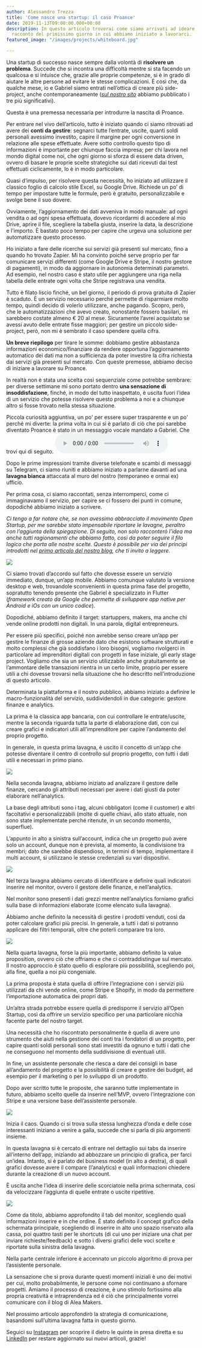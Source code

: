 ```yaml
---
author: Alessandro Trezza
title: 'Come nasce una startup: il caso Proance'
date: 2019-11-13T09:00:00.000+00:00
description: In questo articolo troverai come siamo arrivati ad ideare Proance e il
  racconto del primissimo giorno in cui abbiamo iniziato a lavorarci.
featured_image: "/images/projects/whiteboard.jpg"

---
```

Una startup di successo nasce sempre dalla volontà di **risolvere un problema**. Succede che si incontra una difficoltà mentre si sta facendo un qualcosa e si intuisce che, grazie alle proprie competenze, si è in grado di aiutare le altre persone ad evitare le stesse complicazioni. È così che, da qualche mese, io e Gabriel siamo entrati nell’ottica di creare più side-project, anche contemporaneamente ([_sul nostro sito_](https://www.aleamakers.com "Homepage Alea Makers") abbiamo pubblicato i tre più significativi).

Questa è una premessa necessaria per introdurre la nascita di Proance.

Per entrare nel vivo dell’articolo, tutto è iniziato quando ci siamo ritrovati ad avere dei **conti da gestire**: segnarci tutte l’entrate, uscite, quanti soldi personali avessimo investito, capire il margine per ogni conversione in relazione alle spese effettuate. Avere sotto controllo questo tipo di informazioni è importante per chiunque faccia impresa; per chi lavora nel mondo digital come noi, che ogni giorno si sforza di essere data driven, ovvero di basare le proprie scelte strategiche sui dati ricevuti dai test effettuati ciclicamente, lo è in modo particolare.

Quasi d’impulso, per risolvere questa necessità, ho iniziato ad utilizzare il classico foglio di calcolo stile Excel, su Google Drive. Richiede un po’ di tempo per impostare tutte le formule, però è gratuito, personalizzabile e svolge bene il suo dovere.

Ovviamente, l’aggiornamento dei dati avveniva in modo manuale: ad ogni vendita o ad ogni spesa effettuata, dovevo ricordarmi di accedere al mio Drive, aprire il file, scegliere la tabella giusta, inserire la data, la descrizione e l’importo. È bastato poco tempo per capire che urgeva una soluzione per automatizzare questo processo.

Ho iniziato a fare delle ricerche sui servizi già presenti sul mercato, fino a quando ho trovato Zapier. Mi ha convinto poiché serve proprio per far comunicare servizi differenti (come Google Drive e Stripe, il nostro gestore di pagamenti), in modo da aggiornare in autonomia determinati parametri.  Ad esempio, nel nostro caso è stato utile per aggiungere una riga nella tabella delle entrate ogni volta che Stripe registrava una vendita.

Tutto è filato liscio finché, un bel giorno, il periodo di prova gratuita di Zapier è scaduto. È un servizio necessario perché permette di risparmiare molto tempo, quindi decido di volerlo utilizzare, anche pagando. Scopro, però, che le automatizzazioni che avevo creato, nonostante fossero basilari, mi sarebbero costate almeno € 20 al mese. Sicuramente l’avrei acquistato se avessi avuto delle entrate fisse maggiori; per gestire un piccolo side-project, però, non mi è sembrato il caso spendere quella cifra.

**Un breve riepilogo** per tirare le somme: dobbiamo gestire abbastanza informazioni economico/finanziare da rendere opportuna l’aggiornamento automatico dei dati ma non a sufficienza da poter investire la cifra richiesta dai servizi già presenti sul mercato. Con queste premesse, abbiamo deciso di iniziare a lavorare su Proance.

In realtà non è stata una scelta così sequenziale come potrebbe sembrare: per diverse settimane mi sono portato dentro **una sensazione di insoddisfazione**, finché, in modo del tutto inaspettato, è uscita fuori l’idea di un servizio che potesse risolvere questo problema a noi e a chiunque altro si fosse trovato nella stessa situazione.

Piccola curiosità aggiuntiva, un po' per essere super trasparente e un po' perché mi diverte: la prima volta in cui si è parlato di ciò che poi sarebbe diventato Proance è stato in un messaggio vocale mandato a Gabriel. Che trovi qui di seguito. <audio controls>  
<source src="/images/projects/vocale_proance.wav" type="audio/wav">  
<source src="/images/projects/vocale_proance.mp3” type="audio/mp3”>  
Your browser does not support the audio element.  
</audio>

Dopo le prime impressioni tramite diverse telefonate e scambi di messaggi su Telegram, ci siamo riuniti e abbiamo iniziato a parlarne davanti ad una **lavagna bianca** attaccata al muro del nostro (temporaneo e ormai ex) ufficio.

Per prima cosa, ci siamo raccontati, senza interromperci, come ci immaginavamo il servizio, per capire se ci fossero dei punti in comune, dopodiché abbiamo iniziato a scrivere.

_Ci tengo a far notare che, se non avessimo abbracciato il movimento Open Startup, per me sarebbe stato impensabile riportare le lavagne, peraltro con l’aggiunta della spiegazione. Di seguito, non solo racconterò l’idea ma anche tutti ragionamenti che abbiamo fatto, così da poter seguire il filo logico che porta alle nostre scelte. Questo è possibile per via dei principi introdotti nel_ [_primo articolo del nostro blog_](https://www.aleamakers.com/blog/ci-uniamo-al-movimento-open-startup-we-grow-we-make-we-share 'Articolo "Ci uniamo al movimento Open Startup" dal blog di Alea Makers')_, che ti invito a leggere._

![](../board1.jpeg)

Ci siamo trovati d’accordo sul fatto che dovesse essere un servizio immediato, dunque, un’app mobile. Abbiamo comunque valutato la versione desktop e web, trovandole sconvenienti in questa prima fase del progetto, sopratutto tenendo presente che Gabriel è specializzato in Flutter (_framework creato da Google che permette di sviluppare app native per Android e iOs con un unico codice_).

Dopodiché, abbiamo definito il target: startuppers, makers, ma anche chi vende online prodotti non digitali. In una parola, digital entrepreneurs.

Per essere più specifici, poiché non avrebbe senso creare un’app per gestire le finanze di grosse aziende dato che esistono software strutturati e molto complessi che già soddisfano i loro bisogni, vogliamo rivolgerci in particolare ad imprenditori digitali con progetti in fase iniziale, gli early stage project. Vogliamo che sia un servizio utilizzabile anche gratuitamente se l’ammontare delle transazioni rientra in un certo limite, proprio per essere utili a chi dovesse trovarsi nella situazione che ho descritto nell’introduzione di questo articolo.

Determinata la piattaforma e il nostro pubblico, abbiamo iniziato a definire le macro-funzionalità del servizio, suddividendoli in due categorie: gestore finanze e analytics.

La prima è la classica app bancaria, con cui controllare le entrate/uscite, mentre la seconda riguarda tutta la parte di elaborazione dati, con cui creare grafici e indicatori utili all’imprenditore per capire l’andamento del proprio progetto.

In generale, in questa prima lavagna, è uscito il concetto di un’app che potesse diventare il centro di controllo sul proprio progetto, con tutti i dati utili e necessari in primo piano.

![](../board2.jpeg)

Nella seconda lavagna, abbiamo iniziato ad analizzare il gestore delle finanze, cercando gli attributi necessari per avere i dati giusti da poter elaborare nell’analytics.

La base degli attributi sono i tag, alcuni obbligatori (come il customer) e altri facoltativi e personalizzabili (molte di quelle chiavi, allo stato attuale, non sono state implementate perché ritenute, in un secondo momento, superflue).

L’appunto in alto a sinistra sull’account, indica che un progetto può avere solo un account, dunque non è prevista, al momento, la condivisione tra membri; dato che sarebbe dispendioso, in termini di tempo, implementare il multi account,  si utilizzano le stesse credenziali su vari dispositivi.

![](../board3.jpeg)

Nel terza lavagna abbiamo cercato di identificare e definire quali indicatori inserire nel monitor, ovvero il gestore delle finanze, e nell’analytics.

Nel monitor sono presenti i dati grezzi mentre nell’analytics forniamo grafici sulla base di informazioni elaborate (come elencato sulla lavagna).

Abbiamo anche definito la necessità di gestire i prodotti venduti, così da poter calcolare grafici più precisi. In generale, a tutti i dati si potranno applicare dei filtri temporali, oltre che poterli comparare tra loro.

![](../board4.jpeg)

Nella quarta lavagna, forse la più importante, abbiamo definito la value proposition, ovvero ciò che offriamo e che ci contraddistingue sul mercato. Il nostro approccio è stato quello di esplorare più possibilità, scegliendo poi, alla fine, quella a noi più congeniale.

La prima proposta è stata quella di offrire l’integrazione con i servizi più utilizzati da chi vende online,  come Stripe e Shopify, in modo da permettere l’importazione automatica dei propri dati.

Un’altra strada potrebbe essere quella di predisporre il servizio all’Open Startup, così da offrire un servizio specifico per una particolare nicchia facente parte del nostro target.

Una necessità che ho riscontrato personalmente è quella di avere uno strumento che aiuti nella gestione dei conti tra i fondatori di un progetto, per capire quanti soldi personali sono stati investiti da ognuno e tutti i dati che ne conseguono nel momento della suddivisione di eventuali utili.

In fine, un assistente personale che riesca a dare dei consigli in base all’andamento del progetto e la possibilità di creare e gestire dei budget, ad esempio per il marketing o per lo sviluppo di un prodotto.

Dopo aver scritto tutte le proposte, che saranno tutte implementate in futuro, abbiamo scelto quelle da inserire nell’MVP, ovvero l’integrazione con Stripe e una versione base dell’assistente personale.

![](../board5.jpeg)

Inizia il caos. Quando ci si trova sulla stessa lunghezza d’onda e delle cose interessanti iniziano a venire a galla, succede che si parla di più argomenti insieme.

In questa lavagna si è cercato di entrare nel dettaglio sui tabs da inserire all’interno dell’app, iniziando ad abbozzare un principio di grafica, per farci un’idea. Intanto, si è parlato del business model (in alto a destra), di quali grafici dovesse avere il compare (l’analytics) e quali informazioni chiedere durante la creazione di un nuovo account.

È uscita anche l’idea di inserire delle scorciatoie nella prima schermata, così da velocizzare l’aggiunta di quelle entrate o uscite ripetitive.

![](../board6.jpeg)

Come da titolo, abbiamo approfondito il tab del monitor, scegliendo quali informazioni inserire e in che ordine. È stato definito il concept grafico della schermata principale, scegliendo di inserire in alto uno spazio riservato alla cassa, poi quattro tasti per le shortcuts (di cui uno per iniziare una chat per inviare richieste/feedback) e sotto i diversi grafici delle voci scelte e riportate sulla sinistra della lavagna.

Nella parte centrale inferiore è accennato un piccolo algoritmo di prova per l’assistente personale.

La sensazione che si prova durante questi momenti iniziali è uno dei motivi per cui, molto probabilmente, le persone come noi continuano a sfornare progetti. Amiamo il processo di creazione, è uno stimolo fortissimo alla propria creatività e intraprendenza ed è ciò che principalmente vorrei comunicare con il blog di Alea Makers.

Nel prossimo articolo approfondirò la strategia di comunicazione, basandomi sull’ultima lavagna fatta in questo giorno.

Seguici su [Instagram](https://www.instagram.com/aleamakers/ "Profilo Instagram di Alea Makers") per scoprire il dietro le quinte in presa diretta e su [LinkedIn](https://www.linkedin.com/company/aleamakers/ "Profilo LinkedIn di Alea Makers") per restare aggiornato sui nuovi articoli, grazie!